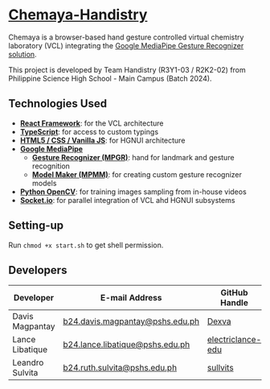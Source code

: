 # [Chemaya-Handistry](https://github.com/Dexva/chemaya-handistry)


Chemaya is a browser-based hand gesture controlled virtual chemistry laboratory (VCL) integrating the [Google MediaPipe Gesture Recognizer solution](https://developers.google.com/mediapipe/solutions/vision/gesture_recognizer/web_js).

This project is developed by Team Handistry (R3Y1-03 / R2K2-02) from Philippine Science High School - Main Campus (Batch 2024).

## Technologies Used
- [**React Framework**](https://react.dev/): for the VCL architecture
- [**TypeScript**](https://www.typescriptlang.org/): for access to custom typings
- [**HTML5 / CSS / Vanilla JS**](https://developer.mozilla.org/en-US/docs/Glossary/HTML5): for HGNUI architecture
- [**Google MediaPipe**](https://developers.google.com/mediapipe)
    - [**Gesture Recognizer (MPGR)**](https://developers.google.com/mediapipe/solutions/vision/gesture_recognizer): hand for landmark and gesture recognition
    - [**Model Maker (MPMM)**](https://developers.google.com/mediapipe/solutions/model_maker): for creating custom gesture recognizer models
- [**Python OpenCV**](https://opencv.org/): for training images sampling from in-house videos
- [**Socket.io**](https://socket.io/): for parallel integration of VCL ahd HGNUI subsystems

## Setting-up

Run ``chmod +x start.sh`` to get shell permission.



## Developers
|Developer|E-mail Address|GitHub Handle|
|-----------|----------------|---------------|
|Davis Magpantay|b24.davis.magpantay@pshs.edu.ph|[Dexva](https://github.com/Dexva)|
|Lance Libatique|b24.lance.libatique@pshs.edu.ph|[electriclance-edu](https://github.com/electriclance-edu)|
|Leandro Sulvita|b24.ruth.sulvita@pshs.edu.ph|[sullvits](https://github.com/sullvits)| 